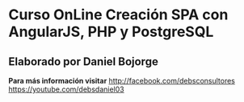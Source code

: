 ﻿# Curso OnLine Creación SPA con AngularJS, PHP y PostgreSQL
## Elaborado por **Daniel Bojorge**

**Para más información visitar**
	http://facebook.com/debsconsultores <br>
	https://youtube.com/debsdaniel03